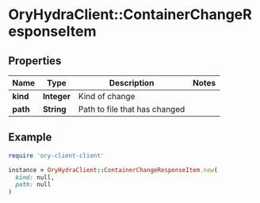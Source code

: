 # OryHydraClient::ContainerChangeResponseItem

## Properties

| Name | Type | Description | Notes |
| ---- | ---- | ----------- | ----- |
| **kind** | **Integer** | Kind of change |  |
| **path** | **String** | Path to file that has changed |  |

## Example

```ruby
require 'ory-client-client'

instance = OryHydraClient::ContainerChangeResponseItem.new(
  kind: null,
  path: null
)
```

